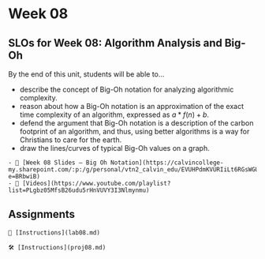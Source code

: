 # Week 08

## SLOs for Week 08: Algorithm Analysis and Big-Oh

By the end of this unit, students will be able to...

- describe the concept of Big-Oh notation for analyzing algorithmic complexity.
- reason about how a Big-Oh notation is an approximation of the exact time complexity of an algorithm, expressed as $a * f(n) + b$.
- defend the argument that Big-Oh notation is a description of the carbon footprint of an algorithm, and thus, using better algorithms is a way for Christians to care for the earth.
- draw the lines/curves of typical Big-Oh values on a graph.


```{note} Resources
- 📜 [Week 08 Slides — Big Oh Notation](https://calvincollege-my.sharepoint.com/:p:/g/personal/vtn2_calvin_edu/EVUHPdmKVURIiLt6RGsWGUgBMWUBvWAUeP3IdaHpoNjQVg?e=BRbwiB)
- 🎥 [Videos](https://www.youtube.com/playlist?list=PLgbz05MfsB26udu5rHnVUVY3I3Nlmynmu)
```

## Assignments

```{attention} Lab 08: Timing List and Vector Operations
🧪 [Instructions](lab08.md)
```

```{caution} Project 08: Conga!
🛠️ [Instructions](proj08.md)
```
